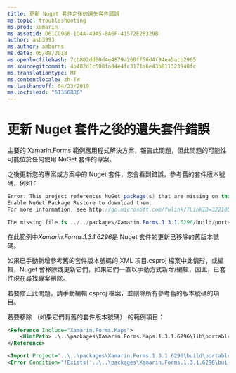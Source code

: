 ```yaml
---
title: 更新 Nuget 套件之後的遺失套件錯誤
ms.topic: troubleshooting
ms.prod: xamarin
ms.assetid: D61CC966-1D4A-49A5-8A6F-41572E28329B
author: asb3993
ms.author: amburns
ms.date: 05/08/2018
ms.openlocfilehash: 7cb802dd60d4e4879a260ff56d4f94ea5acb2965
ms.sourcegitcommit: 4b402d1c508fa84e4fc3171a6e43b811323948fc
ms.translationtype: MT
ms.contentlocale: zh-TW
ms.lasthandoff: 04/23/2019
ms.locfileid: "61356886"
---
```

# <a name="missing-packages-error-after-updating-nuget-packages"></a>更新 Nuget 套件之後的遺失套件錯誤

主要的 Xamarin.Forms 範例應用程式解決方案，報告此問題，但此問題的可能性可能位於任何使用 NuGet 套件的專案。 

之後更新您的專案或方案中的 Nuget 套件，您會看到錯誤，參考舊的套件版本號碼，例如：

```csharp
Error: This project references NuGet package(s) that are missing on this computer.
Enable NuGet Package Restore to download them.  
For more information, see http://go.microsoft.com/fwlink/?LinkID=322105

The missing file is ../../packages/Xamarin.Forms.1.3.1.6296/build/portable-win+net45+wp80+MonoAndroid10+MonoTouch10+Xamarin.iOS10/Xamarin.Forms.targets. (FormsGallery)
```

在此範例中*Xamarin.Forms.1.3.1.6296*是 Nuget 套件的更新已移除的舊版本號碼。

如果已手動新增參考舊的套件版本號碼的 XML 項目.csproj 檔案中此情形，或編輯，Nuget 會移除或更新它們，如果它們一直以手動方式新增/編輯，因此，已套件現在尋找專案刪除。 

若要修正此問題，請手動編輯.csproj 檔案，並刪除所有參考舊的版本號碼的項目。 

若要移除 （如果它們有舊的套件版本號碼） 的範例項目：

```xml
<Reference Include="Xamarin.Forms.Maps">
    <HintPath>..\..\packages\Xamarin.Forms.Maps.1.3.1.6296\lib\portable-win+net45+wp80+MonoAndroid10+MonoTouch10+Xamarin.iOS10\Xamarin.Forms.Maps.dll</HintPath>
</Reference>

<Import Project="..\..\packages\Xamarin.Forms.1.3.1.6296\build\portable-win+net45+wp80+MonoAndroid10+MonoTouch10+Xamarin.iOS10\Xamarin.Forms.targets" Condition="Exists('..\..\packages\Xamarin.Forms.1.3.1.6296\build\portable-win+net45+wp80+MonoAndroid10+MonoTouch10+Xamarin.iOS10\Xamarin.Forms.targets')" />
<Error Condition="!Exists('..\..\packages\Xamarin.Forms.1.3.1.6296\build\portable-win+net45+wp80+MonoAndroid10+MonoTouch10+Xamarin.iOS10\Xamarin.Forms.targets')" Text="$([System.String]::Format('$(ErrorText)', '..\..\packages\Xamarin.Forms.1.3.1.6296\build\portable-win+net45+wp80+MonoAndroid10+MonoTouch10+Xamarin.iOS10\Xamarin.Forms.targets'))" />
```